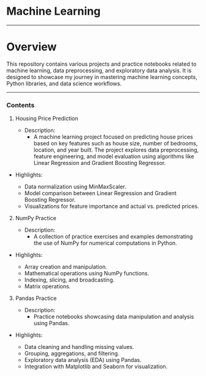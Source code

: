 # Machine Learning

----

# Overview
This repository contains various projects and practice notebooks related to machine learning, data preprocessing, and exploratory data analysis. It is designed to showcase my journey in mastering machine learning concepts, Python libraries, and data science workflows.

-----

### Contents
1. Housing Price Prediction

    - Description: 
        - A machine learning project focused on predicting house prices based on key features such as house size, number of bedrooms, location, and year built. The project explores data preprocessing, feature engineering, and model evaluation using algorithms like Linear Regression and Gradient Boosting Regressor.

- Highlights:

    - Data normalization using MinMaxScaler.
    - Model comparison between Linear Regression and Gradient Boosting Regressor.
    - Visualizations for feature importance and actual vs. predicted prices.
    
2. NumPy Practice

    - Description: 
        - A collection of practice exercises and examples demonstrating the use of NumPy for numerical computations in Python.
- Highlights:

    - Array creation and manipulation.
    - Mathematical operations using NumPy functions.
    - Indexing, slicing, and broadcasting.
    - Matrix operations.
    
3. Pandas Practice

    - Description: 
        - Practice notebooks showcasing data manipulation and analysis using Pandas.
- Highlights:

    - Data cleaning and handling missing values.
    - Grouping, aggregations, and filtering.
    - Exploratory data analysis (EDA) using Pandas.
    - Integration with Matplotlib and Seaborn for visualization.
